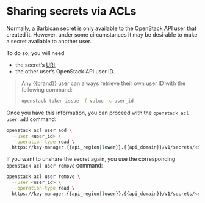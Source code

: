 # Sharing secrets via ACLs

Normally, a Barbican secret is only available to the OpenStack API user that created it.
However, under some circumstances it may be desirable to make a secret available to another user.

To do so, you will need

* the secret’s [URI](https://en.wikipedia.org/wiki/Uniform_Resource_Identifier),
* the other user’s OpenStack API user ID.

> Any {{brand}} user can always retrieve their own user ID with the following command:
>
> ```bash
> openstack token issue -f value -c user_id
> ```

Once you have this information, you can proceed with the `openstack acl user add` command:

```bash
openstack acl user add \
  --user <user_id> \
  --operation-type read \
  https://key-manager.{{api_region|lower}}.{{api_domain}}/v1/secrets/<secret_id>
```

If you want to unshare the secret again, you use the corresponding `openstack acl user remove` command:

```bash
openstack acl user remove \
  --user <user_id> \
  --operation-type read \
  https://key-manager.{{api_region|lower}}.{{api_domain}}/v1/secrets/<secret_id>
```
